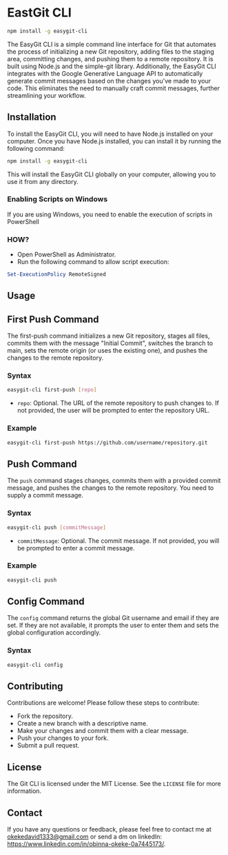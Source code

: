 # EastGit CLI

```bash
npm install -g easygit-cli
```

The EasyGit CLI is a simple command line interface for Git that automates the process of initializing a new Git repository, adding files to the staging area, committing changes, and pushing them to a remote repository. It is built using Node.js and the simple-git library. Additionally, the EasyGit CLI integrates with the Google Generative Language API to automatically generate commit messages based on the changes you've made to your code. This eliminates the need to manually craft commit messages, further streamlining your workflow.

## Installation
To install the EasyGit CLI, you will need to have Node.js installed on your computer. Once you have Node.js installed, you can install it by running the following command:

```bash
npm install -g easygit-cli
```

This will install the EasyGit CLI globally on your computer, allowing you to use it from any directory.

### Enabling Scripts on Windows
If you are using Windows, you need to enable the execution of scripts in PowerShell

### HOW?

* Open PowerShell as Administrator.
* Run the following command to allow script execution:
```powershell
Set-ExecutionPolicy RemoteSigned
```

## Usage

## First Push Command
The first-push command initializes a new Git repository, stages all files, commits them with the message "Initial Commit", switches the branch to main, sets the remote origin (or uses the existing one), and pushes the changes to the remote repository.

### Syntax
```bash
easygit-cli first-push [repo]
```
* `repo`: Optional. The URL of the remote repository to push changes to. If not provided, the user will be prompted to enter the repository URL.

### Example
```bash
easygit-cli first-push https://github.com/username/repository.git
```

## Push Command
The `push` command stages changes, commits them with a provided commit message, and pushes the changes to the remote repository. You need to supply a commit message.


### Syntax
```bash
easygit-cli push [commitMessage]
```
* `commitMessage`: Optional. The commit message. If not provided, you will be prompted to enter a commit message.

### Example
```bash
easygit-cli push
```
## Config Command
The `config` command returns the global Git username and email if they are set. If they are not available, it prompts the user to enter them and sets the global configuration accordingly.

### Syntax
```bash
easygit-cli config
```

## Contributing
Contributions are welcome! Please follow these steps to contribute:

* Fork the repository.
* Create a new branch with a descriptive name.
* Make your changes and commit them with a clear message.
* Push your changes to your fork.
* Submit a pull request.

## License
The Git CLI is licensed under the MIT License. See the `LICENSE` file for more information.

## Contact
If you have any questions or feedback, please feel free to contact me at okekedavid1333@gmail.com or send a dm on linkedIn: https://www.linkedin.com/in/obinna-okeke-0a7445173/.
